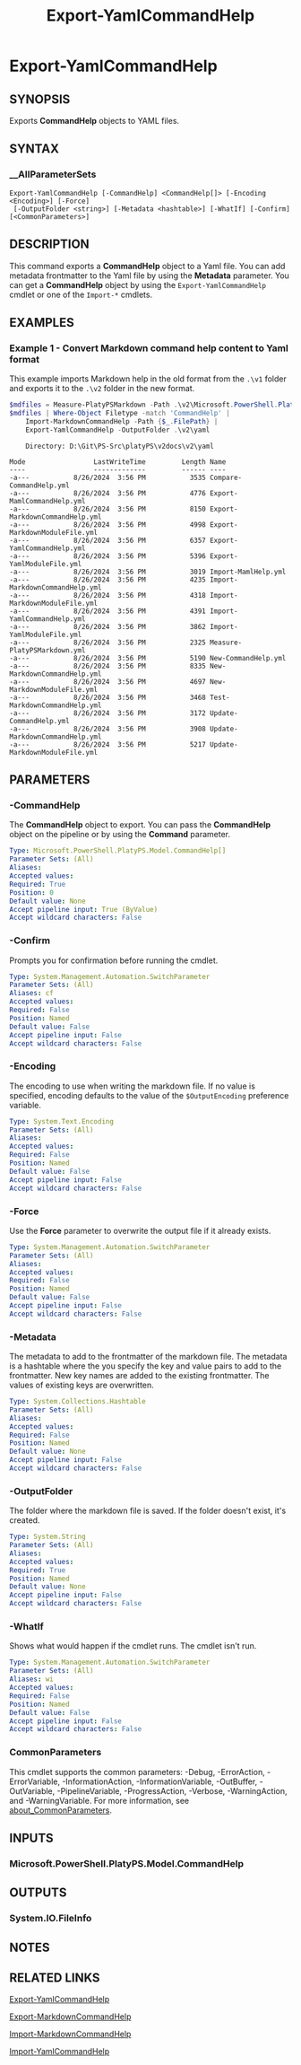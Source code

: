 ﻿---
external help file: Microsoft.PowerShell.PlatyPS.dll-Help.xml
online version: https://learn.microsoft.com/powershell/module/microsoft.powershell.platyps/export-yamlcommandhelp?view=ps-modules&WT.mc_id=ps-gethelp
Locale: en-US
Module Name: Microsoft.PowerShell.PlatyPS
ms.custom: preview1
ms.date: 10/25/2024
schema: 2.0.0
title: Export-YamlCommandHelp
---

# Export-YamlCommandHelp

## SYNOPSIS

Exports **CommandHelp** objects to YAML files.

## SYNTAX

### __AllParameterSets

```
Export-YamlCommandHelp [-CommandHelp] <CommandHelp[]> [-Encoding <Encoding>] [-Force]
 [-OutputFolder <string>] [-Metadata <hashtable>] [-WhatIf] [-Confirm] [<CommonParameters>]
```

## DESCRIPTION

This command exports a **CommandHelp** object to a Yaml file. You can add metadata frontmatter
to the Yaml file by using the **Metadata** parameter. You can get a **CommandHelp** object by
using the `Export-YamlCommandHelp` cmdlet or one of the `Import-*` cmdlets.

## EXAMPLES

### Example 1 - Convert Markdown command help content to Yaml format

This example imports Markdown help in the old format from the `.\v1` folder and exports it to the
`.\v2` folder in the new format.

```powershell
$mdfiles = Measure-PlatyPSMarkdown -Path .\v2\Microsoft.PowerShell.PlatyPS\*.md
$mdfiles | Where-Object Filetype -match 'CommandHelp' |
    Import-MarkdownCommandHelp -Path {$_.FilePath} |
    Export-YamlCommandHelp -OutputFolder .\v2\yaml
```

```Output
    Directory: D:\Git\PS-Src\platyPS\v2docs\v2\yaml

Mode                 LastWriteTime         Length Name
----                 -------------         ------ ----
-a---           8/26/2024  3:56 PM           3535 Compare-CommandHelp.yml
-a---           8/26/2024  3:56 PM           4776 Export-MamlCommandHelp.yml
-a---           8/26/2024  3:56 PM           8150 Export-MarkdownCommandHelp.yml
-a---           8/26/2024  3:56 PM           4998 Export-MarkdownModuleFile.yml
-a---           8/26/2024  3:56 PM           6357 Export-YamlCommandHelp.yml
-a---           8/26/2024  3:56 PM           5396 Export-YamlModuleFile.yml
-a---           8/26/2024  3:56 PM           3019 Import-MamlHelp.yml
-a---           8/26/2024  3:56 PM           4235 Import-MarkdownCommandHelp.yml
-a---           8/26/2024  3:56 PM           4318 Import-MarkdownModuleFile.yml
-a---           8/26/2024  3:56 PM           4391 Import-YamlCommandHelp.yml
-a---           8/26/2024  3:56 PM           3862 Import-YamlModuleFile.yml
-a---           8/26/2024  3:56 PM           2325 Measure-PlatyPSMarkdown.yml
-a---           8/26/2024  3:56 PM           5190 New-CommandHelp.yml
-a---           8/26/2024  3:56 PM           8335 New-MarkdownCommandHelp.yml
-a---           8/26/2024  3:56 PM           4697 New-MarkdownModuleFile.yml
-a---           8/26/2024  3:56 PM           3468 Test-MarkdownCommandHelp.yml
-a---           8/26/2024  3:56 PM           3172 Update-CommandHelp.yml
-a---           8/26/2024  3:56 PM           3908 Update-MarkdownCommandHelp.yml
-a---           8/26/2024  3:56 PM           5217 Update-MarkdownModuleFile.yml
```

## PARAMETERS

### -CommandHelp

The **CommandHelp** object to export. You can pass the **CommandHelp** object on the pipeline or by
using the **Command** parameter.

```yaml
Type: Microsoft.PowerShell.PlatyPS.Model.CommandHelp[]
Parameter Sets: (All)
Aliases:
Accepted values:
Required: True
Position: 0
Default value: None
Accept pipeline input: True (ByValue)
Accept wildcard characters: False
```

### -Confirm

Prompts you for confirmation before running the cmdlet.

```yaml
Type: System.Management.Automation.SwitchParameter
Parameter Sets: (All)
Aliases: cf
Accepted values:
Required: False
Position: Named
Default value: False
Accept pipeline input: False
Accept wildcard characters: False
```

### -Encoding

The encoding to use when writing the markdown file. If no value is specified, encoding defaults to
the value of the `$OutputEncoding` preference variable.

```yaml
Type: System.Text.Encoding
Parameter Sets: (All)
Aliases:
Accepted values:
Required: False
Position: Named
Default value: False
Accept pipeline input: False
Accept wildcard characters: False
```

### -Force

Use the **Force** parameter to overwrite the output file if it already exists.

```yaml
Type: System.Management.Automation.SwitchParameter
Parameter Sets: (All)
Aliases:
Accepted values:
Required: False
Position: Named
Default value: False
Accept pipeline input: False
Accept wildcard characters: False
```

### -Metadata

The metadata to add to the frontmatter of the markdown file. The metadata is a hashtable where the
you specify the key and value pairs to add to the frontmatter. New key names are added to the
existing frontmatter. The values of existing keys are overwritten.

```yaml
Type: System.Collections.Hashtable
Parameter Sets: (All)
Aliases:
Accepted values:
Required: False
Position: Named
Default value: None
Accept pipeline input: False
Accept wildcard characters: False
```

### -OutputFolder

The folder where the markdown file is saved. If the folder doesn't exist, it's created.

```yaml
Type: System.String
Parameter Sets: (All)
Aliases:
Accepted values:
Required: True
Position: Named
Default value: None
Accept pipeline input: False
Accept wildcard characters: False
```

### -WhatIf

Shows what would happen if the cmdlet runs. The cmdlet isn't run.

```yaml
Type: System.Management.Automation.SwitchParameter
Parameter Sets: (All)
Aliases: wi
Accepted values:
Required: False
Position: Named
Default value: False
Accept pipeline input: False
Accept wildcard characters: False
```

### CommonParameters

This cmdlet supports the common parameters: -Debug, -ErrorAction, -ErrorVariable,
-InformationAction, -InformationVariable, -OutBuffer, -OutVariable, -PipelineVariable,
-ProgressAction, -Verbose, -WarningAction, and -WarningVariable. For more information, see
[about_CommonParameters](https://go.microsoft.com/fwlink/?LinkID=113216).

## INPUTS

### Microsoft.PowerShell.PlatyPS.Model.CommandHelp

## OUTPUTS

### System.IO.FileInfo

## NOTES

## RELATED LINKS

[Export-YamlCommandHelp](Export-YamlCommandHelp.md)

[Export-MarkdownCommandHelp](Export-MarkdownCommandHelp.md)

[Import-MarkdownCommandHelp](Import-MarkdownCommandHelp.md)

[Import-YamlCommandHelp](Import-YamlCommandHelp.md)

